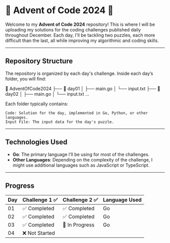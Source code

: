 # 🎄 Advent of Code 2024 🎄

Welcome to my **Advent of Code 2024** repository! This is where I will be uploading my solutions for the coding challenges published daily throughout December. Each day, I'll be tackling two puzzles, each more difficult than the last, all while improving my algorithmic and coding skills.

---

## Repository Structure

The repository is organized by each day's challenge. Inside each day’s folder, you will find:


📂 AdventOfCode2024
├── 📁 day01
│   ├── main.go
│   └── input.txt
├── 📁 day02
│   ├── main.go
│   └── input.txt
...

Each folder typically contains:

    Code: Solution for the day, implemented in Go, Python, or other languages.
    Input File: The input data for the day's puzzle.

---

## Technologies Used

- **Go**: The primary language I’ll be using for most of the challenges.
- **Other Languages**: Depending on the complexity of the challenge, I might use additional languages such as JavaScript or TypeScript.

---

## Progress

| Day  | Challenge 1 ✅ | Challenge 2 ✅ | Language Used |
|------|----------------|---------------|----------------|
| 01   | ✅ Completed  | ✅ Completed  | Go             |
| 02   | ✅ Completed  | ✅ Completed  | Go             |
| 03   | ✅ Completed  | 🚧 In Progress| Go             |
| 04   | ❌ Not Started|                |               |